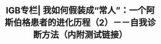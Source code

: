 ---
title: IGB专栏| 我如何假装成“常人”：一个阿斯伯格患者的进化历程（2）－－自我诊断方法（内附测试链接）
tags: [Austim, Aspie, 孤独症]
color: success
description: 自我诊断是为了更好的认识与提高自己，它绝对不是一个借口，也不是赚取别人怜悯的工具。
external_url: http://mp.weixin.qq.com/s?__biz=MzIyMzgyMjY5NQ==&amp;mid=2247483666&amp;idx=1&amp;sn=a607027b02f60997a7265d4633181bb3&amp;chksm=e819171adf6e9e0cd29c0782081282bac5e33681d928d8fd157e75d4d173efbaefaa77700bdf&amp;scene=27#wechat_redirect
---